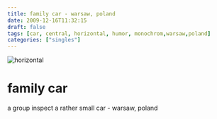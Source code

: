 ```yaml
---
title: family car - warsaw, poland
date: 2009-12-16T11:32:15
draft: false
tags: [car, central, horizontal, humor, monochrom,warsaw,poland]
categories: ["singles"]
---
```

![horizontal](/p/sbr-20091216-11616120901.jpg)
<!--more-->
# family car
a group inspect a rather small car - warsaw, poland
